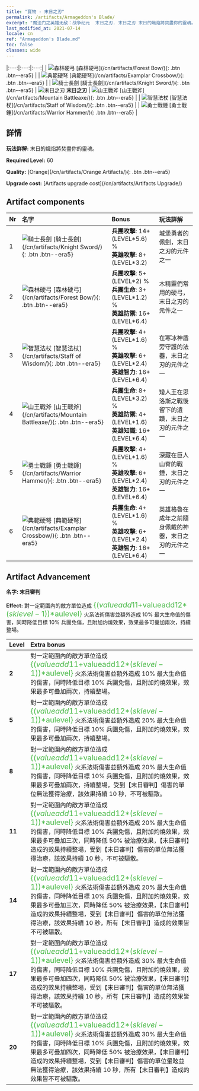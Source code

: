 ```yaml
---
title: "寶物 - 末日之刃"
permalink: /artifacts/Armageddon's Blade/
excerpt: "魔法门之英雄无敌：战争纪元  末日之刃. 末日之刃 末日的熾焰將焚盡你的靈魂。"
last_modified_at: 2021-07-14
locale: cn
ref: "Armageddon's Blade.md"
toc: false
classes: wide
---
```


  |:---:|:---:|:---:| 
  | ![森林硬弓](/images/t/artifact_40442.png) [森林硬弓](/cn/artifacts/Forest Bow/){: .btn .btn--era5} |   | ![典範硬弩](/images/t/artifact_40446.png) [典範硬弩](/cn/artifacts/Examplar Crossbow/){: .btn .btn--era5} | 
  | ![騎士長劍](/images/t/artifact_40441.png) [騎士長劍](/cn/artifacts/Knight Sword/){: .btn .btn--era5} | ![末日之刃](/images/t/icon_artifact_44.png) **末日之刃** | ![山王戰斧](/images/t/artifact_40444.png) [山王戰斧](/cn/artifacts/Mountain Battleaxe/){: .btn .btn--era5} | 
  | ![智慧法杖](/images/t/artifact_40443.png) [智慧法杖](/cn/artifacts/Staff of Wisdom/){: .btn .btn--era5} |   | ![勇士戰錘](/images/t/artifact_40445.png) [勇士戰錘](/cn/artifacts/Warrior Hammer/){: .btn .btn--era5} | 


## 詳情

 **玩法詳解:** 末日的熾焰將焚盡你的靈魂。

 **Required Level:** 60

 **Quality:** [Orange](/cn/artifacts/Orange Artifacts/){: .btn .btn--era5}

 **Upgrade cost:** [Artifacts upgrade cost](/cn/artifacts/Artifacts Upgrade/)



## Artifact components

  | Nr |    名字    |   Bonus | 玩法詳解 | 
  |:---|:-----------|:--------|:------------| 
  | 1 | ![騎士長劍](/images/t/artifact_40441.png) [騎士長劍](/cn/artifacts/Knight Sword/){: .btn .btn--era5} | **兵團攻擊**: 14+(LEVEL\*5.6) %<br/>**英雄攻擊**: 8+(LEVEL\*3.2) | 城堡勇者的佩劍，末日之刃的元件之一 | 
  | 2 | ![森林硬弓](/images/t/artifact_40442.png) [森林硬弓](/cn/artifacts/Forest Bow/){: .btn .btn--era5} | **兵團攻擊**: 5+(LEVEL\*2) %<br/>**兵團生命**: 3+(LEVEL\*1.2) %<br/>**英雄防禦**: 16+(LEVEL\*6.4) | 木精靈們常用的硬弓，末日之刃的元件之一 | 
  | 3 | ![智慧法杖](/images/t/artifact_40443.png) [智慧法杖](/cn/artifacts/Staff of Wisdom/){: .btn .btn--era5} | **兵團攻擊**: 4+(LEVEL\*1.6) %<br/>**英雄攻擊**: 6+(LEVEL\*2.4)<br/>**英雄智力**: 16+(LEVEL\*6.4) | 在寒冰神盾旁守護的法器，末日之刃的元件之一 | 
  | 4 | ![山王戰斧](/images/t/artifact_40444.png) [山王戰斧](/cn/artifacts/Mountain Battleaxe/){: .btn .btn--era5} | **兵團生命**: 8+(LEVEL\*3.2) %<br/>**英雄防禦**: 4+(LEVEL\*1.6)<br/>**英雄知識**: 16+(LEVEL\*6.4) | 矮人王在恩洛斯之戰後留下的遺蹟，末日之刃的元件之一 | 
  | 5 | ![勇士戰錘](/images/t/artifact_40445.png) [勇士戰錘](/cn/artifacts/Warrior Hammer/){: .btn .btn--era5} | **兵團攻擊**: 4+(LEVEL\*1.6) %<br/>**英雄攻擊**: 6+(LEVEL\*2.4)<br/>**英雄智力**: 16+(LEVEL\*6.4) | 深藏在巨人山脊的戰錘，末日之刃的元件之一 | 
  | 6 | ![典範硬弩](/images/t/artifact_40446.png) [典範硬弩](/cn/artifacts/Examplar Crossbow/){: .btn .btn--era5} | **兵團生命**: 4+(LEVEL\*1.6) %<br/>**英雄攻擊**: 6+(LEVEL\*2.4)<br/>**英雄智力**: 16+(LEVEL\*6.4) | 英雄格魯在成年之前隨身佩戴的神器，末日之刃的元件之一 | 


## Artifact Advancement

 **名字: 末日審判**

 **Effect:** 對一定範圍內的敵方單位造成 <span style="color: #48b946;font-size:20px">{($valueadd11+$valueadd12*($sklevel-1))*$aulevel}</span> 火系法術傷害並額外造成 10% 最大生命值的傷害，同時降低目標 10% 兵團免傷，且附加灼燒效果，效果最多可疊加兩次，持續整場。

  |  Level  |    Extra bonus  | 
  |:--------|:----------------| 
  | **2** | 對一定範圍內的敵方單位造成 <span style="color: #48b946;font-size:20px">{($valueadd11+$valueadd12*($sklevel-1))*$aulevel}</span> 火系法術傷害並額外造成 10% 最大生命值的傷害，同時降低目標 10% 兵團免傷，且附加灼燒效果，效果最多可疊加兩次，持續整場。 | 
  | **5** | 對一定範圍內的敵方單位造成 <span style="color: #48b946;font-size:20px">{($valueadd11+$valueadd12*($sklevel-1))*$aulevel}</span> 火系法術傷害並額外造成 20% 最大生命值的傷害，同時降低目標 10% 兵團免傷，且附加灼燒效果，效果最多可疊加兩次，持續整場。 | 
  | **8** | 對一定範圍內的敵方單位造成 <span style="color: #48b946;font-size:20px">{($valueadd11+$valueadd12*($sklevel-1))*$aulevel}</span> 火系法術傷害並額外造成 20% 最大生命值的傷害，同時降低目標 10% 兵團免傷，且附加灼燒效果，效果最多可疊加兩次，持續整場，受到【末日審判】傷害的單位無法獲得治療，該效果持續 10 秒，不可被驅散。 | 
  | **11** | 對一定範圍內的敵方單位造成 <span style="color: #48b946;font-size:20px">{($valueadd11+$valueadd12*($sklevel-1))*$aulevel}</span> 火系法術傷害並額外造成 20% 最大生命值的傷害，同時降低目標 10% 兵團免傷，且附加灼燒效果，效果最多可疊加三次，同時降低 50% 被治療效果，【末日審判】造成的效果持續整場，受到【末日審判】傷害的單位無法獲得治療，該效果持續 10 秒，不可被驅散。 | 
  | **14** | 對一定範圍內的敵方單位造成 <span style="color: #48b946;font-size:20px">{($valueadd11+$valueadd12*($sklevel-1))*$aulevel}</span> 火系法術傷害並額外造成 20% 最大生命值的傷害，同時降低目標 10% 兵團免傷，且附加灼燒效果，效果最多可疊加三次，同時降低 50% 被治療效果，【末日審判】造成的效果持續整場，受到【末日審判】傷害的單位無法獲得治療，該效果持續 10 秒，所有【末日審判】造成的效果皆不可被驅散。 | 
  | **17** | 對一定範圍內的敵方單位造成 <span style="color: #48b946;font-size:20px">{($valueadd11+$valueadd12*($sklevel-1))*$aulevel}</span> 火系法術傷害並額外造成 30% 最大生命值的傷害，同時降低目標 10% 兵團免傷，且附加灼燒效果，效果最多可疊加四次，同時降低 50% 被治療效果，【末日審判】造成的效果持續整場，受到【末日審判】傷害的單位無法獲得治療，該效果持續 10 秒，所有【末日審判】造成的效果皆不可被驅散。 | 
  | **20** | 對一定範圍內的敵方單位造成 <span style="color: #48b946;font-size:20px">{($valueadd11+$valueadd12*($sklevel-1))*$aulevel}</span> 火系法術傷害並額外造成 30% 最大生命值的傷害，同時降低目標 10% 兵團免傷，且附加灼燒效果，效果最多可疊加四次，同時降低 50% 被治療效果，【末日審判】造成的效果持續整場，受到【末日審判】傷害的單位暈眩並無法獲得治療，該效果持續 10 秒，所有【末日審判】造成的效果皆不可被驅散。 | 
